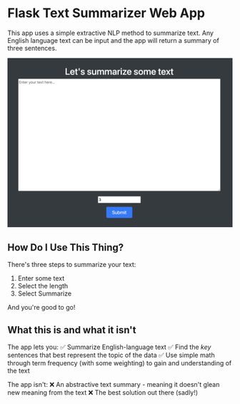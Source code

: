 # Flask Text Summarizer Web App

This app uses a simple extractive NLP method to summarize text. Any English language text can be input and the app will return a summary of three sentences.

![Demo Image](/app/images/Demo.png)

## How Do I Use This Thing?

There's three steps to summarize your text:

1. Enter some text
2. Select the length
3. Select Summarize

And you're good to go!

## What this is and what it isn't
The app lets you:
✅ Summarize English-language text
✅ Find the _key_ sentences that best represent the topic of the data
✅ Use simple math through term frequency (with some weighting) to gain and understanding of the text

The app isn't:
❌ An abstractive text summary - meaning it doesn't glean new meaning from the text
❌ The best solution out there (sadly!)
